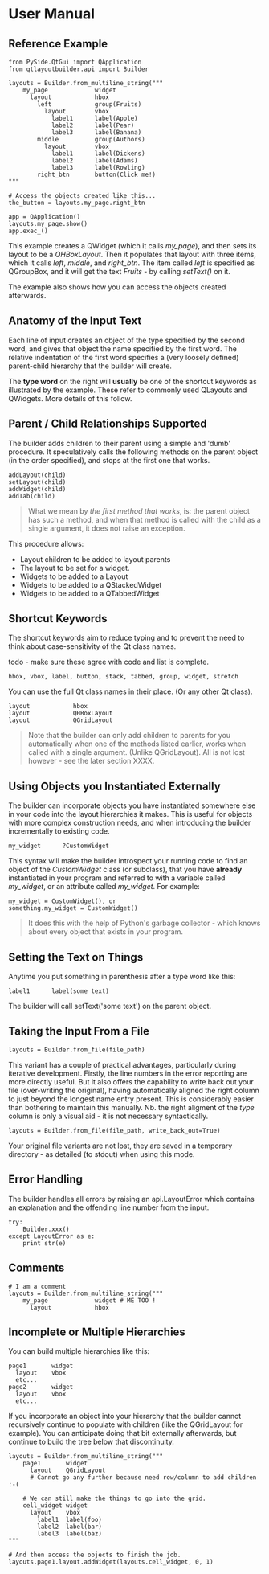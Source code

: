 # User Manual

## Reference Example

    from PySide.QtGui import QApplication
    from qtlayoutbuilder.api import Builder
    
    layouts = Builder.from_multiline_string("""
        my_page             widget
          layout            hbox
            left            group(Fruits)
              layout        vbox
                label1      label(Apple)
                label2      label(Pear)
                label3      label(Banana)
            middle          group(Authors)
              layout        vbox
                label1      label(Dickens)
                label2      label(Adams)
                label3      label(Rowling)
            right_btn       button(Click me!)
    """
    
    # Access the objects created like this...
    the_button = layouts.my_page.right_btn
    
    app = QApplication()
    layouts.my_page.show()
    app.exec_()
    
       
This example creates a QWidget (which it calls *my_page*), and then sets its
layout to be a *QHBoxLayout*. Then it populates that layout with three items,
which it calls *left*, *middle*, and *right_btn*. The item called *left* is
specified as  QGroupBox, and it will get the text *Fruits* - by calling 
*setText()* on it.

The example also shows how you can access the objects created afterwards.

## Anatomy of the Input Text
Each line of input creates an object of the type specified by the second word,
and gives that object the name specified by the first word. The relative 
indentation of the first word specifies a (very loosely defined) 
parent-child hierarchy that the builder will create. 

The **type word** on the right will **usually** be one of the shortcut 
keywords as illustrated by the example. These refer to commonly used QLayouts 
and QWidgets. More details of this follow.

## Parent / Child Relationships Supported
The builder adds children to their parent using a simple and 'dumb' procedure.
It speculatively calls the following methods on the parent object 
(in the order specified), and stops at the first one that works.

    addLayout(child)
    setLayout(child)
    addWidget(child)
    addTab(child)
    
> What we mean by *the first method that works*, is: the parent object has 
> such a method, and when that method is called with the child as a single 
> argument, it does not raise an exception.
    
This procedure allows:
*  Layout children to be added to layout parents
*  The layout to be set for a widget.
*  Widgets to be added to a Layout
*  Widgets to be added to a QStackedWidget
*  Widgets to be added to a QTabbedWidget

## Shortcut Keywords

The shortcut keywords aim to reduce typing and to prevent the need to 
think about case-sensitivity of the Qt class names.

todo - make sure these agree with code and list is complete.

    hbox, vbox, label, button, stack, tabbed, group, widget, stretch
    
You can use the full Qt class names in their place. (Or any other Qt class).

    layout            hbox
    layout            QHBoxLayout
    layout            QGridLayout       
    
> Note that the builder can only add children to parents for you automatically
> when one of the methods listed earlier, works when called with a single 
> argument. (Unlike QGridLayout). All is not lost however - see the later 
> section XXXX.

## Using Objects you Instantiated Externally
The builder can incorporate objects you have instantiated somewhere else in 
your code into the layout hierarchies it makes. This is useful for objects with
more complex construction needs, and when introducing the builder incrementally
to existing code.

    my_widget      ?CustomWidget
    
This syntax will make the builder introspect your running code to find an object
of the *CustomWidget* class (or subclass), that you have **already** 
instantiated in your program and referred to with a variable called *my_widget*, 
or an attribute called *my_widget*. For example:

    my_widget = CustomWidget(), or
    something.my_widget = CustomWidget()
    
> It does this with the help of Python's garbage collector - which knows about
> every object that exists in your program.
    
## Setting the Text on Things
Anytime you put something in parenthesis after a type word like this:

    label1      label(some text)
    
The builder will call setText('some text') on the parent object.
   
## Taking the Input From a File

    layouts = Builder.from_file(file_path)
    
This variant has a couple of practical advantages, particularly during 
iterative development. Firstly, the line numbers in the error reporting are 
more directly useful. But it also offers the capability to write back out
your file (over-writing the original), having automatically aligned the right 
column to just beyond the longest name entry present. This is considerably
easier than bothering to maintain this manually. Nb. the right aligment of
the *type* column is only a visual aid - it is not necessary syntactically.

    layouts = Builder.from_file(file_path, write_back_out=True)
    
Your original file variants are not lost, they are saved in a temporary directory - as
detailed (to stdout) when using this mode.

## Error Handling
The builder handles all errors by raising an api.LayoutError which contains
an explanation and the offending line number from the input.

    try:
        Builder.xxx()
    except LayoutError as e:
        print str(e)

## Comments

    # I am a comment
    layouts = Builder.from_multiline_string("""
        my_page             widget # ME TOO !
          layout            hbox
          
## Incomplete or Multiple Hierarchies

You can build multiple hierarchies like this:

    page1       widget
      layout    vbox
      etc...
    page2       widget
      layout    vbox
      etc...
      
If you incorporate an object into your hierarchy that the builder cannot
recursively continue to populate with children (like the QGridLayout for 
example). You can anticipate doing that bit externally afterwards, but continue
to build the tree below that discontinuity.

    layouts = Builder.from_multiline_string("""
        page1       widget
          layout    QGridLayout
          # Cannot go any further because need row/column to add children :-(
      
        # We can still make the things to go into the grid.
        cell_widget widget
          layout    vbox
            label1  label(foo)
            label2  label(bar)
            label3  label(baz)
    """
    
    # And then access the objects to finish the job.
    layouts.page1.layout.addWidget(layouts.cell_widget, 0, 1)

